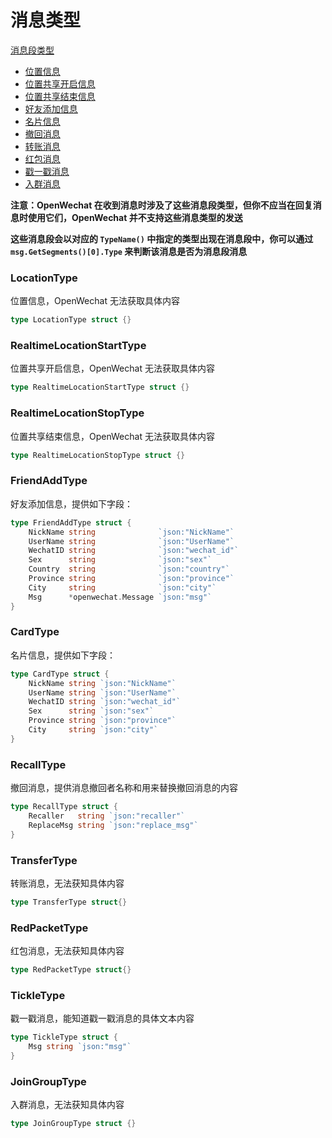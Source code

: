 # 消息类型

[消息段类型](#locationtype)
- [位置信息](#locationtype)
- [位置共享开启信息](#realtimelocationstarttype)
- [位置共享结束信息](#realtimelocationstoptype)
- [好友添加信息](#friendaddtype)
- [名片信息](#cardtype)
- [撤回消息](#recalltype)
- [转账消息](#transfertype)
- [红包消息](#redpackettype)
- [戳一戳消息](#tickletype)
- [入群消息](#joingrouptype)


**注意：OpenWechat 在收到消息时涉及了这些消息段类型，但你不应当在回复消息时使用它们，OpenWechat 并不支持这些消息类型的发送**

**这些消息段会以对应的 `TypeName()` 中指定的类型出现在消息段中，你可以通过 `msg.GetSegments()[0].Type` 来判断该消息是否为消息段消息**


### LocationType
位置信息，OpenWechat 无法获取具体内容
```go
type LocationType struct {}
```

### RealtimeLocationStartType
位置共享开启信息，OpenWechat 无法获取具体内容
```go
type RealtimeLocationStartType struct {}
```

### RealtimeLocationStopType
位置共享结束信息，OpenWechat 无法获取具体内容
```go
type RealtimeLocationStopType struct {}
```

### FriendAddType
好友添加信息，提供如下字段：
```go
type FriendAddType struct {
	NickName string              `json:"NickName"`
	UserName string              `json:"UserName"`
	WechatID string              `json:"wechat_id"`
	Sex      string              `json:"sex"`
	Country  string              `json:"country"`
	Province string              `json:"province"`
	City     string              `json:"city"`
	Msg      *openwechat.Message `json:"msg"`
}
```

### CardType
名片信息，提供如下字段：
```go
type CardType struct {
	NickName string `json:"NickName"`
	UserName string `json:"UserName"`
	WechatID string `json:"wechat_id"`
	Sex      string `json:"sex"`
	Province string `json:"province"`
	City     string `json:"city"`
}
```

### RecallType
撤回消息，提供消息撤回者名称和用来替换撤回消息的内容
```go
type RecallType struct {
	Recaller   string `json:"recaller"`
	ReplaceMsg string `json:"replace_msg"`
}
```

### TransferType
转账消息，无法获知具体内容
```go
type TransferType struct{}
```

### RedPacketType
红包消息，无法获知具体内容
```go
type RedPacketType struct{}
```

### TickleType
戳一戳消息，能知道戳一戳消息的具体文本内容
```go
type TickleType struct {
	Msg string `json:"msg"`
}
```

### JoinGroupType
入群消息，无法获知具体内容
```go
type JoinGroupType struct {}
```
